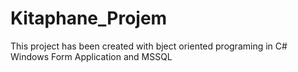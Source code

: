 # Kitaphane_Projem
 This project has been created with bject oriented  programing in C# Windows Form Application and MSSQL
